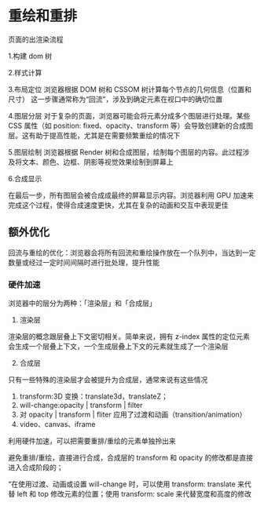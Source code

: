 # 重绘和重排

页面的出渲染流程

1.构建 dom 树

2.样式计算

3.布局定位
浏览器根据 DOM 树和 CSSOM 树计算每个节点的几何信息（位置和尺寸）
这一步骤通常称为“回流”，涉及到确定元素在视口中的确切位置

4.图层分层
对于复杂的页面，浏览器可能会将元素分成多个图层进行处理。某些 CSS 属性（如 position: fixed、opacity、transform 等）会导致创建新的合成图层。这有助于提高性能，尤其是在需要频繁重绘的情况下

5.图层绘制
浏览器根据 Render 树和合成图层，绘制每个图层的内容。此过程涉及将文本、颜色、边框、阴影等视觉效果绘制到屏幕上

6.合成显示

在最后一步，所有图层会被合成成最终的屏幕显示内容。浏览器利用 GPU 加速来完成这个过程，使得合成速度更快，尤其在复杂的动画和交互中表现更佳

## 额外优化

回流与重绘的优化：浏览器会将所有回流和重绘操作放在一个队列中，当达到一定数量或经过一定时间间隔时进行批处理，提升性能

### 硬件加速

浏览器中的层分为两种：「渲染层」和「合成层」

1. 渲染层

渲染层的概念跟层叠上下文密切相关。简单来说，拥有 z-index 属性的定位元素会生成一个层叠上下文，一个生成层叠上下文的元素就生成了一个渲染层

2. 合成层

只有一些特殊的渲染层才会被提升为合成层，通常来说有这些情况

1. transform:3D 变换：translate3d，translateZ；
2. will-change:opacity | transform | filter
3. 对 opacity | transform | fliter 应用了过渡和动画（transition/animation）
4. video、canvas、iframe

利用硬件加速，可以把需要重排/重绘的元素单独拎出来

避免重排/重绘，直接进行合成，合成层的 transform 和 opacity 的修改都是直接进入合成阶段的；

“在使用过渡、动画或设置 will-change 时，可以使用 transform: translate 来代替 left 和 top 修改元素的位置；使用 transform: scale 来代替宽度和高度的修改

